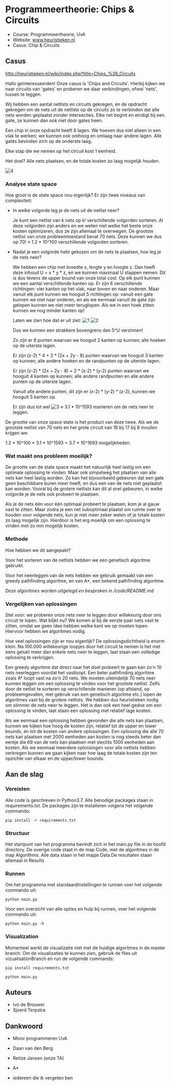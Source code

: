 # Programmeertheorie: Chips & Circuits

* Course: Programmeertheorie, UvA
* Website: www.heuristieken.nl
* Casus: Chip & Circuits

## Casus

http://heuristieken.nl/wiki/index.php?title=Chips_%26_Circuits

Hallo geïnteresseerden! Onze casus is 'Chips and Circuits'. 
Hierbij kijken we naar circuits van 'gates' en proberen we daar verbindingen, ofwel 'nets', tussen te leggen.

Wij hebben een aantal netlists en circuits gekregen, en de opdracht gekregen om de nets uit de netlists op de circuits zo te verbinden dat alle nets worden geplaatst zonder intersecties. Elke net begint en eindigt bij een gate, ze kunnen dan ook niet door gates heen.

Een chip in onze opdracht heeft 8 lagen. We hoeven dus niet alleen in een vlak te werken; we kunnen ook omhoog en omlaag naar andere lagen. Alle gates bevinden zich op de onderste laag.

Elke stap die we nemen op het circuit kost 1 eenheid.

Het doel? Alle nets plaatsen, en de totale kosten zo laag mogelijk houden.

![4](pictures/chips3.png)

### Analyse state space

Hoe groot is de state space nou eigenlijk?
Er zijn twee niveaus van complexiteit:
* In welke volgorde leg je de nets uit de netlist neer?

  Je kunt een netlist van k nets op k! verschillende volgorden sorteren. Al deze volgorden zijn anders en we weten niet welke het beste onze kosten optimizeren, dus ze zijn allemaal te overwegen.
  De grootste netlist van onze probleemtoestand bevat 70 nets. Deze kunnen we dus op 70! ≈ 1.2 * 10^100 verschillende volgorden sorteren.
  
* Nadat je een volgorde hebt gekozen om de nets te plaatsen, hoe leg je de nets neer?

  We hebben een chip met breedte x, lengte y en hoogte z. Dan heeft deze inhoud U = x * y * z, en we kunnen maximaal U stappen nemen. Dit is dus tevens de upper bound van onze total cost. Op elk punt kunnen we een aantal verschillende kanten op. Er zijn 6 verschillende richtingen: vier kanten op het vlak, naar boven en naar onderen. Maar vanuit elk punt kunnen we hooguit 5 richtingen op: vanuit een gate kunnen we niet naar onderen, en als we eenmaal vanuit de gate zijn gelopen kunnen we niet meer teruglopen. Als we in een hoek zitten kunnen we nog minder kanten op!
  
  Laten we zien hoe dat er uit ziet:
  ![1](pictures/chips1.png)
  ![2](pictures/chips2.png)
  
  Dus we kunnen een strakkere bovengrens dan 5^U verzinnen! 
  
  Zo zijn er 8 punten waarvan we hooguit 2 kanten op kunnen; alle hoeken op de uiterste lagen.
  
  Er zijn (z-2) * 4 + 2 * (2x + 2y - 8) punten waarvan we hooguit 3 kanten op kunnen; alle andere hoeken en de randpunten op de uiterste lagen.
  
  Er zijn (z-2) * (2x + 2y - 8) + 2 * (x-2) * (y-2) punten waarvan we hooguit 4 kanten op kunnen; alle andere randpunten en alle andere punten op de uiterste lagen.
  
  Vanuit alle andere punten, dit zijn er (x-2) * (y-2) * (z-2), kunnen we hooguit 5 kanten op.
  
  Er zijn dus tot wel ![3](pictures/chips.gif) ≈ 3.1 * 10^1593 manieren om de nets neer te leggen.
  
De grootte van onze space state is het product van deze twee.
Als we de grootste netlist van 70 nets en het grote circuit van 18 bij 17 bij 8 invullen krijgen we:

1.2 * 10^100 * 3.1 * 10^1593 = 3.7 * 10^1693 mogelijkheden.

### Wat maakt ons probleem moeilijk?

De grootte van de state space maakt het natuurlijk heel lastig om een optimale oplossing te vinden. Maar ook simpelweg het plaatsen van alle nets kan heel lastig worden. Zo kan het bijvoorbeeld gebeuren dat een gate geen beschikbare buren meer heeft, en dus een van de nets niet geplaatst kan worden. Vooral bij de grotere netlists kan dit al snel gebeuren, in welke volgorde je de nets ook probeert te plaatsen. 

Als je de nets één voor één optimaal probeert te plaatsen, kom je al gauw vast te zitten. Maar zodra je een net suboptimaal plaatst om ruimte over te houden voor volgende nets, kun je niet meer zeker weten of je totale kosten zo laag mogelijk zijn. Hierdoor is het erg moeilijk om een oplossing te vinden met zo min mogelijk kosten.

### Methode

Hoe hebben we dit aangepakt? 

Voor het sorteren van de netlists hebben we een genetisch algoritme gebruikt.

Voor het neerleggen van de nets hebben we gebruik gemaakt van een greedy pathfinding algoritme, en van A*, een bekend pathfinding algoritme.

*Deze algoritmes worden uitgelegd en besproken in /code/README.md*

### Vergelijken van oplossingen

Stel voor: we proberen onze nets neer te leggen door willekeurig door ons circuit te lopen. Wat blijkt nu? We komen al bij de eerste paar nets vast te zitten, omdat we geen idee hebben welke kant we op moeten lopen. Hiervoor hebben we algoritmes nodig. 

Hoe veel oplossingen zijn er nou eigenlijk? De oplossingsdichtheid is enorm klein. Na 100.000 willekeurige loopjes door het circuit te nemen is het niet eens gelukt meer dan enkele nets neer te leggen, laat staan een volledige oplossing te verkrijgen.

Een greedy algoritme dat direct naar het doel probeert te gaan kan zo'n 10 nets neerleggen voordat het vastloopt.
Een beter pathfinding algoritme zoals A* loopt vast na zo'n 20 nets. We moeten uiteindelijk 70 nets neer kunnen leggen om een oplossing te vinden voor het grootste netlist. Zelfs door de netlist te sorteren op verschillende manieren (op afstand, op probleemgevallen, met gebruik van een genetisch algoritme etc.) lopen de algoritmes vast bij de grotere netlists. We hebben dus heuristieken nodig om slimmer de nets neer te leggen. Het is dan ook een heel gedoe om een oplossing te vinden, laat staan een oplossing met relatief lage kosten.

Als we eenmaal een oplossing hebben gevonden die alle nets kan plaatsen, kunnen we kijken hoe hoog de kosten zijn, relatief tot de upper en lower bounds, en tot de kosten van andere oplossingen. Een oplossing die alle 70 nets kan plaatsen met 2000 eenheden aan kosten is nog steeds beter dan eentje die 69 van de nets kan plaatsen met slechts 1000 eenheden aan kosten. Als we eenmaal meerdere oplossingen voor alle netlists hebben verkregen kunnen we gaan kijken naar hoe laag de totale kosten zijn ten opzichte van elkaar en de upper/lower bounds.



## Aan de slag

### Vereisten

Alle code is geschreven in Python3.7. Alle benodige packages staan in requirements.txt. De packages zijn te installeren volgens het volgende commando:

```
pip install -r requirements.txt
```

### Structuur

Het startpunt van het programma bevindt zich in het main.py file in de hoofd directory. De overige code staat in de map Code, met de algoritmes in de map Algorithms. Alle data staan in het mapje Data.De resultaten staan allemaal in Results

### Runnen

Om het programma met standaardinstellingen te runnen voer het volgende commando uit:

```
python main.py
```

Voor een overzicht van alle opties en hulp bij runnen, voer het volgende commando uit:

```
python main.py -h
```

### Visualization

Momenteel werkt de visualizatie niet met de huidige algoritmes in de master branch. Om de visualizaties te kunnen zien, gebruik de files uit vizualisationBranch en run de volgende commands:

```
pip install requirements.txt
```

```
python main.py
```

## Auteurs
* Ivo de Brouwer
* Sjoerd Terpstra

## Dankwoord
- Minor programmeren UvA

- Daan van den Berg

- Reitze Jansen (onze TA)

- A*

- iedereen die ik vergeten ben
